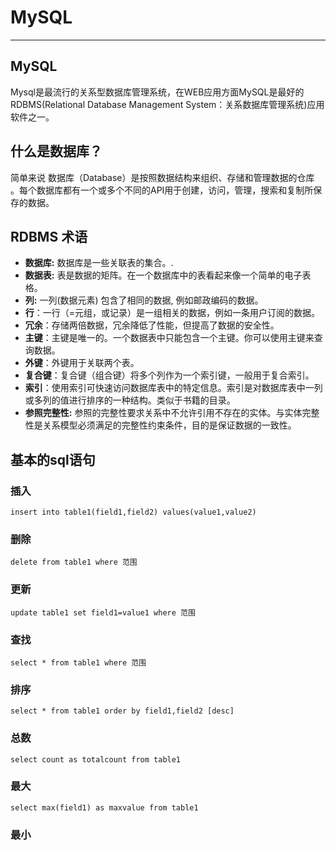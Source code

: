 # MySQL

***

## MySQL

Mysql是最流行的关系型数据库管理系统，在WEB应用方面MySQL是最好的RDBMS(Relational Database Management System：关系数据库管理系统)应用软件之一。

## 什么是数据库？

简单来说 数据库（Database）是按照数据结构来组织、存储和管理数据的仓库 。每个数据库都有一个或多个不同的API用于创建，访问，管理，搜索和复制所保存的数据。

## RDBMS 术语

- **数据库:** 数据库是一些关联表的集合。.
- **数据表:** 表是数据的矩阵。在一个数据库中的表看起来像一个简单的电子表格。
- **列:** 一列(数据元素) 包含了相同的数据, 例如邮政编码的数据。
- **行**：一行（=元组，或记录）是一组相关的数据，例如一条用户订阅的数据。
- **冗余**：存储两倍数据，冗余降低了性能，但提高了数据的安全性。
- **主键**：主键是唯一的。一个数据表中只能包含一个主键。你可以使用主键来查询数据。
- **外键**：外键用于关联两个表。
- **复合键**：复合键（组合键）将多个列作为一个索引键，一般用于复合索引。
- **索引**：使用索引可快速访问数据库表中的特定信息。索引是对数据库表中一列或多列的值进行排序的一种结构。类似于书籍的目录。
- **参照完整性:** 参照的完整性要求关系中不允许引用不存在的实体。与实体完整性是关系模型必须满足的完整性约束条件，目的是保证数据的一致性。



## 基本的sql语句

### 插入

```
insert into table1(field1,field2) values(value1,value2) 
```

### 删除

```
delete from table1 where 范围 
```

### 更新

```
update table1 set field1=value1 where 范围 
```

### 查找

```
select * from table1 where 范围 
```

### 排序

~~~
select * from table1 order by field1,field2 [desc] 
~~~

### 总数

```
select count as totalcount from table1 
```

### 最大

```
select max(field1) as maxvalue from table1 
```

### 最小

```

```